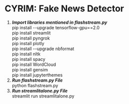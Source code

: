 # CYRIM: Fake News Detector
1. ***Import libraries mentioned in flashstream.py***<br />
    pip install --upgrade tensorflow-gpu==2.0 <br />
    pip install streamlit <br />
    pip install pyngrok <br />
    pip install plotly <br />
    pip install --upgrade nbformat <br />
    pip install nltk <br />
    pip install spacy <br />
    pip install WordCloud <br />
    pip install gensim  <br />
    pip install jupyterthemes <br />
2. ***Run flashstream.py File***  <br />
    python flashstream.py <br />
3. ***Run streamlitalone.py File*** <br />
    streamlit run streamlitalone.py
